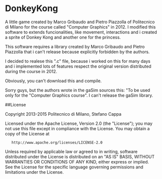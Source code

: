 # DonkeyKong

A little game created by Marco Gribaudo and Pietro Piazzolla of Politecnico di Milano for the course called "Computer Graphics" in 2012.
I modified this software to extends funcionalities, like movement, interactions and i created a sprite of Donkey Kong and another one for the princess.

This software requires a library created by Marco Gribaudo and Pietro Piazzolla that i can't release because explicitly forbidden by the authors.

I decided to realese this ".c" file, because i worked on this for many days and i implemented lots of features respect the original version distributed during the course in 2012.

Obviously, you can't download this and compile.

Sorry guys, but the authors wrote in the gaSim sources this: "To be used only for the "Computer Graphics course". I can't release the gaSim library.


##License

   Copyright 2013-2015 Politecnico di Milano, Stefano Cappa

   Licensed under the Apache License, Version 2.0 (the "License");
   you may not use this file except in compliance with the License.
   You may obtain a copy of the License at

       http://www.apache.org/licenses/LICENSE-2.0

   Unless required by applicable law or agreed to in writing, software
   distributed under the License is distributed on an "AS IS" BASIS,
   WITHOUT WARRANTIES OR CONDITIONS OF ANY KIND, either express or implied.
   See the License for the specific language governing permissions and
   limitations under the License.
